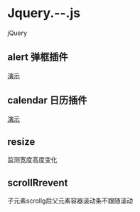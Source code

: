 # Jquery.--.js
jQuery



## alert 弹框插件

[演示](https://lennonover.github.io/Jquery.--.js/alert/index.html)

## calendar 日历插件

[演示](https://lennonover.github.io/Jquery.--.js/calendar/calendar.html)

## resize

监测宽度高度变化

## scrollRrevent

子元素scrollg后父元素容器滚动条不跟随滚动
